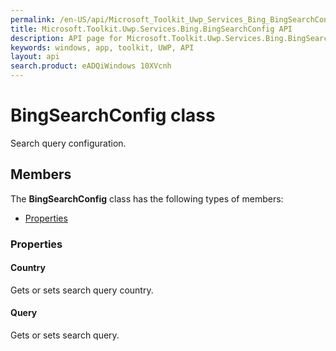 ```yaml
---
permalink: /en-US/api/Microsoft_Toolkit_Uwp_Services_Bing_BingSearchConfig.htm
title: Microsoft.Toolkit.Uwp.Services.Bing.BingSearchConfig API 
description: API page for Microsoft.Toolkit.Uwp.Services.Bing.BingSearchConfig
keywords: windows, app, toolkit, UWP, API
layout: api
search.product: eADQiWindows 10XVcnh
---
```



# BingSearchConfig class

Search query configuration.

## Members

The **BingSearchConfig** class has the following types of members:

* [Properties](#Properties)

### Properties

#### Country

Gets or sets search query country.



#### Query

Gets or sets search query.


